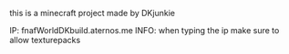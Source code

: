this is a minecraft project made by DKjunkie

IP: fnafWorldDKbuild.aternos.me
INFO: when typing the ip make sure to allow texturepacks
